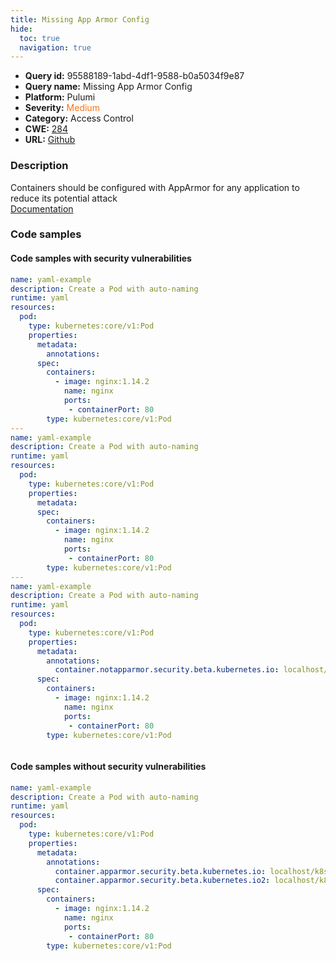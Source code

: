 ```yaml
---
title: Missing App Armor Config
hide:
  toc: true
  navigation: true
---
```


<style>
  .highlight .hll {
    background-color: #ff171742;
  }
  .md-content {
    max-width: 1100px;
    margin: 0 auto;
  }
</style>

-   **Query id:** 95588189-1abd-4df1-9588-b0a5034f9e87
-   **Query name:** Missing App Armor Config
-   **Platform:** Pulumi
-   **Severity:** <span style="color:#ff7213">Medium</span>
-   **Category:** Access Control
-   **CWE:** <a href="https://cwe.mitre.org/data/definitions/284.html" onclick="newWindowOpenerSafe(event, 'https://cwe.mitre.org/data/definitions/284.html')">284</a>
-   **URL:** [Github](https://github.com/Checkmarx/kics/tree/master/assets/queries/pulumi/kubernetes/missing_app_armor_config)

### Description
Containers should be configured with AppArmor for any application to reduce its potential attack<br>
[Documentation](https://www.pulumi.com/registry/packages/kubernetes/api-docs/core/v1/pod/#objectmeta)

### Code samples
#### Code samples with security vulnerabilities
```yaml title="Positive test num. 1 - yaml file" hl_lines="8 25 42"
name: yaml-example
description: Create a Pod with auto-naming
runtime: yaml
resources:
  pod:
    type: kubernetes:core/v1:Pod
    properties:
      metadata:
        annotations:
      spec:
        containers:
          - image: nginx:1.14.2
            name: nginx
            ports:
             - containerPort: 80
        type: kubernetes:core/v1:Pod
---
name: yaml-example
description: Create a Pod with auto-naming
runtime: yaml
resources:
  pod:
    type: kubernetes:core/v1:Pod
    properties:
      metadata:
      spec:
        containers:
          - image: nginx:1.14.2
            name: nginx
            ports:
             - containerPort: 80
        type: kubernetes:core/v1:Pod
---
name: yaml-example
description: Create a Pod with auto-naming
runtime: yaml
resources:
  pod:
    type: kubernetes:core/v1:Pod
    properties:
      metadata:
        annotations:
          container.notapparmor.security.beta.kubernetes.io: localhost/k8s-apparmor-example-allow-write
      spec:
        containers:
          - image: nginx:1.14.2
            name: nginx
            ports:
             - containerPort: 80
        type: kubernetes:core/v1:Pod



```


#### Code samples without security vulnerabilities
```yaml title="Negative test num. 1 - yaml file"
name: yaml-example
description: Create a Pod with auto-naming
runtime: yaml
resources:
  pod:
    type: kubernetes:core/v1:Pod
    properties:
      metadata:
        annotations:
          container.apparmor.security.beta.kubernetes.io: localhost/k8s-apparmor-example-allow-write
          container.apparmor.security.beta.kubernetes.io2: localhost/k8s-apparmor-example-allow-write
      spec:
        containers:
          - image: nginx:1.14.2
            name: nginx
            ports:
             - containerPort: 80
        type: kubernetes:core/v1:Pod

```
